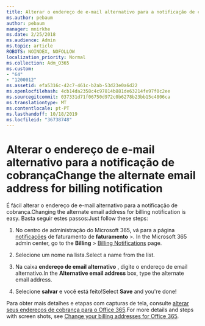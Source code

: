 ```yaml
---
title: Alterar o endereço de e-mail alternativo para a notificação de cobrança
ms.author: pebaum
author: pebaum
manager: mnirkhe
ms.date: 2/25/2018
ms.audience: Admin
ms.topic: article
ROBOTS: NOINDEX, NOFOLLOW
localization_priority: Normal
ms.collection: Adm_O365
ms.custom:
- "64"
- "1200012"
ms.assetid: efa5316c-42c7-461c-b2ab-53d23e0a6d22
ms.openlocfilehash: 4cb14da2358c4c97814b881de63214fe97f0c2ee
ms.sourcegitcommit: 037331d71f06750d972c0b6278b23bb15c4806ca
ms.translationtype: MT
ms.contentlocale: pt-PT
ms.lasthandoff: 10/18/2019
ms.locfileid: "36738748"
---
```

# <a name="change-the-alternate-email-address-for-billing-notification"></a><span data-ttu-id="ac60f-102">Alterar o endereço de e-mail alternativo para a notificação de cobrança</span><span class="sxs-lookup"><span data-stu-id="ac60f-102">Change the alternate email address for billing notification</span></span>

<span data-ttu-id="ac60f-103">É fácil alterar o endereço de e-mail alternativo para a notificação de cobrança.</span><span class="sxs-lookup"><span data-stu-id="ac60f-103">Changing the alternate email address for billing notification is easy.</span></span> <span data-ttu-id="ac60f-104">Basta seguir estes passos:</span><span class="sxs-lookup"><span data-stu-id="ac60f-104">Just follow these steps:</span></span>
  
1. <span data-ttu-id="ac60f-105">No centro de administração do Microsoft 365, vá para a página [notificações](https://go.microsoft.com/fwlink/p/?linkid=853212) de faturamento de **faturamento** \>.  </span><span class="sxs-lookup"><span data-stu-id="ac60f-105">In the Microsoft 365 admin center, go to the **Billing** \>  [Billing Notifications](https://go.microsoft.com/fwlink/p/?linkid=853212) page.</span></span>

2. <span data-ttu-id="ac60f-106">Selecione um nome na lista.</span><span class="sxs-lookup"><span data-stu-id="ac60f-106">Select a name from the list.</span></span>

3. <span data-ttu-id="ac60f-107">Na caixa **endereço de email alternativo** , digite o endereço de email alternativo.</span><span class="sxs-lookup"><span data-stu-id="ac60f-107">In the **Alternative email address** box, type the alternate email address.</span></span>

4. <span data-ttu-id="ac60f-108">Selecione **salvar** e você está feito!</span><span class="sxs-lookup"><span data-stu-id="ac60f-108">Select **Save** and you're done!</span></span>

<span data-ttu-id="ac60f-109">Para obter mais detalhes e etapas com capturas de tela, consulte [alterar seus endereços de cobrança para o Office 365](https://docs.microsoft.com/office365/admin/subscriptions-and-billing/change-your-billing-addresses).</span><span class="sxs-lookup"><span data-stu-id="ac60f-109">For more details and steps with screen shots, see [Change your billing addresses for Office 365](https://docs.microsoft.com/office365/admin/subscriptions-and-billing/change-your-billing-addresses).</span></span>
  